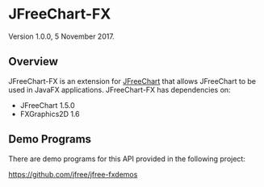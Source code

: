 JFreeChart-FX
=============

Version 1.0.0, 5 November 2017.

Overview
--------
JFreeChart-FX is an extension for [JFreeChart](https://github.com/jfree/jfreechart "JFreeChart Project Page at GitHub") 
that allows JFreeChart to be used in JavaFX applications.  JFreeChart-FX has 
dependencies on:

* JFreeChart 1.5.0
* FXGraphics2D 1.6


Demo Programs
-------------
There are demo programs for this API provided in the following project:

https://github.com/jfree/jfree-fxdemos
